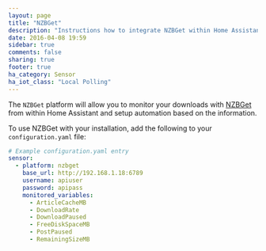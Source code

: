 ```yaml
---
layout: page
title: "NZBGet"
description: "Instructions how to integrate NZBGet within Home Assistant."
date: 2016-04-08 19:59
sidebar: true
comments: false
sharing: true
footer: true
ha_category: Sensor
ha_iot_class: "Local Polling"
---
```


The `NZBGet` platform will allow you to monitor your downloads with [NZBGet](http://NZBGet.net) from within Home Assistant and setup automation based on the information.

To use NZBGet with your installation, add the following to your `configuration.yaml` file:

```yaml
# Example configuration.yaml entry
sensor:
  - platform: nzbget
    base_url: http://192.168.1.18:6789
    username: apiuser
    password: apipass
    monitored_variables:
      - ArticleCacheMB
      - DownloadRate
      - DownloadPaused
      - FreeDiskSpaceMB
      - PostPaused
      - RemainingSizeMB
```
